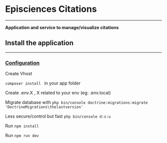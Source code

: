 # Episciences Citations

---

**Application and service to manage/visualize citations**
## Install the application

---

### <ins>Configuration</ins>
Create Vhost


```composer install ``` in your app folder

Create .env.X , X related to your env (eg: .env.local)

Migrate database with ```php bin/console doctrine:migrations:migrate 'DoctrineMigrations\thelastversion'```

Less secure/control but fast ``` php bin/console d:s:u ```

Run ``` npm install ```

Run ``` npm run dev ```

 